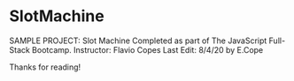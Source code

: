 # SlotMachine
SAMPLE PROJECT: Slot Machine
Completed as part of The JavaScript Full-Stack Bootcamp.
Instructor: Flavio Copes
Last Edit: 8/4/20  by E.Cope

Thanks for reading!
